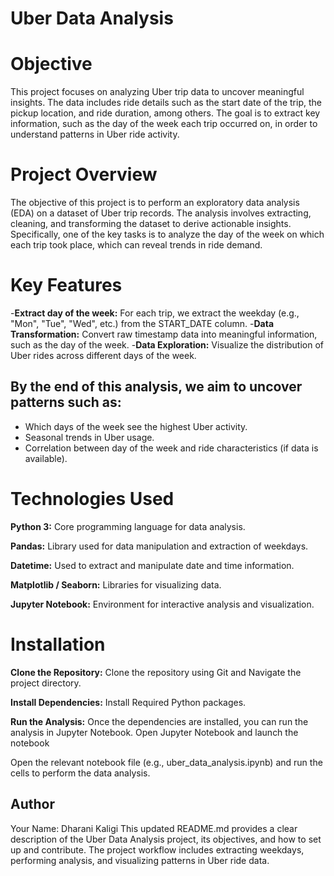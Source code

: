 # Uber Data Analysis
# Objective
This project focuses on analyzing Uber trip data to uncover meaningful insights. The data includes ride details such as the start date of the trip, the pickup location, and ride duration, among others. The goal is to extract key information, such as the day of the week each trip occurred on, in order to understand patterns in Uber ride activity.

# Project Overview
The objective of this project is to perform an exploratory data analysis (EDA) on a dataset of Uber trip records. The analysis involves extracting, cleaning, and transforming the dataset to derive actionable insights. Specifically, one of the key tasks is to analyze the day of the week on which each trip took place, which can reveal trends in ride demand.

# Key Features
-**Extract day of the week:**  For each trip, we extract the weekday (e.g., "Mon", "Tue", "Wed", etc.) from the START_DATE column.
-**Data Transformation:** Convert raw timestamp data into meaningful information, such as the day of the week.
-**Data Exploration:** Visualize the distribution of Uber rides across different days of the week.

## By the end of this analysis, we aim to uncover patterns such as:

- Which days of the week see the highest Uber activity.
- Seasonal trends in Uber usage.
- Correlation between day of the week and ride characteristics (if data is available).

# Technologies Used
**Python 3:** Core programming language for data analysis.

**Pandas:** Library used for data manipulation and extraction of weekdays.

**Datetime:** Used to extract and manipulate date and time information.

**Matplotlib / Seaborn:** Libraries for visualizing data.

**Jupyter Notebook:** Environment for interactive analysis and visualization.

# Installation

**Clone the Repository:** Clone the repository using Git and Navigate the project directory.

**Install Dependencies:** Install Required Python packages.

**Run the Analysis:** Once the dependencies are installed, you can run the analysis in Jupyter Notebook. Open Jupyter Notebook and launch the notebook

Open the relevant notebook file (e.g., uber_data_analysis.ipynb) and run the cells to perform the data analysis.

## Author
Your Name: Dharani Kaligi
This updated README.md provides a clear description of the Uber Data Analysis project, its objectives, and how to set up and contribute. The project workflow includes extracting weekdays, performing analysis, and visualizing patterns in Uber ride data.
